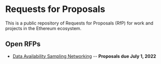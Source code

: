 # Requests for Proposals

This is a public repository of Requests for Proposals (RfP) for work and projects in the Ethereum ecosystem. 

## Open RFPs

* [Data Availability Sampling Networking](./open-rfps/das.md) -- **Proposals due July 1, 2022**
